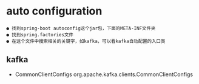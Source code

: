 # auto configuration
```text
● 找到spring-boot autoconfig这个jar包，下面的META-INF文件夹
● 找到spring.factories文件
● 在这个文件中搜索相关的关键字，如kafka，可以看kafka自动配置的入口类
```

## kafka
- CommonClientConfigs  org.apache.kafka.clients.CommonClientConfigs